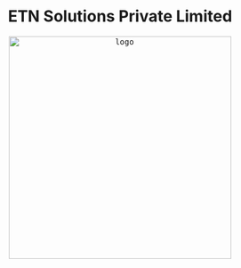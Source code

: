 
<h1 align="center">ETN Solutions Private Limited</h1>

<div align="center">
<kbd>
<img src="https://github.com/ETN-Solutions/ETN-Solutions/assets/161805758/2682f077-7139-414b-9a6c-cf2efa606d8a" alt="logo" style="width: 400px">
</kbd>
</div> 
